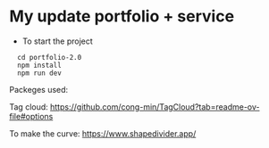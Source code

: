 # My update portfolio + service

- To start the project

```
  cd portfolio-2.0
  npm install
  npm run dev
```

Packeges used:

Tag cloud: https://github.com/cong-min/TagCloud?tab=readme-ov-file#options

To make the curve: https://www.shapedivider.app/
